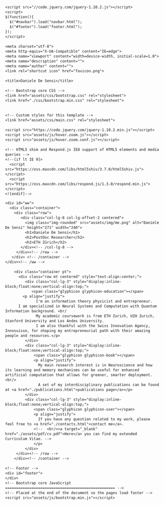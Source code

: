
<!DOCTYPE html>
<html lang="en">
  <head>
  
    <script src="//code.jquery.com/jquery-1.10.2.js"></script>
    <script> 
    $(function(){
      $("#navbar").load("navbar.html");
      $("#footer").load("footer.html"); 
    });
    </script>

    <meta charset="utf-8">
    <meta http-equiv="X-UA-Compatible" content="IE=edge">
    <meta name="viewport" content="width=device-width, initial-scale=1.0">
    <meta name="description" content="">
    <meta name="author" content="">
    <link rel="shortcut icon" href="favicon.png">

    <title>Daniele De Sensi</title>

    <!-- Bootstrap core CSS -->
    <link href="assets/css/bootstrap.css" rel="stylesheet">
    <link href="./css/bootstrap.min.css" rel="stylesheet">


    <!-- Custom styles for this template -->
    <link href="assets/css/main.css" rel="stylesheet">

    <script src="https://code.jquery.com/jquery-1.10.2.min.js"></script>
    <script src="assets/js/hover.zoom.js"></script>
    <script src="assets/js/hover.zoom.conf.js"></script>

    <!-- HTML5 shim and Respond.js IE8 support of HTML5 elements and media queries -->
    <!--[if lt IE 9]>
      <script src="https://oss.maxcdn.com/libs/html5shiv/3.7.0/html5shiv.js"></script>
      <script src="https://oss.maxcdn.com/libs/respond.js/1.3.0/respond.min.js"></script>
    <![endif]-->
  </head>

  <body>
    <!-- Static navbar -->
    <div id="navbar"></div>

    <div id="ww">
      <div class="container">
        <div class="row">
           <div class="col-lg-8 col-lg-offset-2 centered">
             <img class="img-rounded" src="assets/img/me.png" alt="Daniele De Sensi" height="271" width="240">
             <h1>Daniele De Sensi</h1>
             <h2>PostDoc Researcher</h2>
             <h2>ETH Zürich</h2>
           </div><!-- /col-lg-8 -->
         </div><!-- /row -->
       </div> <!-- /container -->
    </div><!-- /ww -->

        <div class="container pt">
          <div class="row mt centered" style="text-align:center;">
             <div class="col-lg-3" style="display:inline-block;float:none;vertical-align:top;">
                <span class="glyphicon glyphicon-education"></span>
	        <p align="justify">
                  I'm an information theory physicist and entrepreneur.
		  I am specialized in Neural Systems and Computation with Quantum Information background. <br/
                  My academic coursework is from ETH Zurich, UZH Zurich, Stanford University and Los Andes University.
                  I am also thankful with the Swiss Innovation Agency, Innosuisse, for shaping my entrepreneurial path with their amazing people and resources.</p>
             </div>
             <div class="col-lg-3" style="display:inline-block;float:none;vertical-align:top;">
                 <span class="glyphicon glyphicon-book"></span>
                 <p align="justify">
                   My main research interest is in Neuroscience and how its learning and memory mechanisms can be useful for enhanced artificial computation that allows for greener, smarter deployment.<br/> 
                   A set of my interdisciplinary publications can be found at <a href="./publications.html">publications page</a></p>
             </div>
             <div class="col-lg-3" style="display:inline-block;float:none;vertical-align:top;">
                 <span class="glyphicon glyphicon-user"></span>
                 <p align="justify">
                   If you have any question related to my work, please feel free to <a href="./contacts.html">contact me</a>.
                 <!--  <br/><a target="_blank" href="./assets/pdf/cv.pdf">Here</a> you can find my extended Curriculum Vitae. -->
                 </p>
             </div>
         </div><!-- /row -->
        </div><!-- /container -->

    <!-- Footer -->
    <div id="footer">
    </div>	
    <!-- Bootstrap core JavaScript
    ================================================== -->
    <!-- Placed at the end of the document so the pages load faster -->
    <script src="assets/js/bootstrap.min.js"></script>
  </body>
</html>
